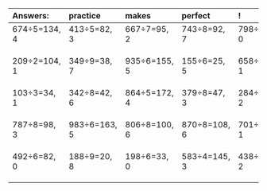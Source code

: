 | Answers: | practice | makes | perfect | ! |
| :--- | :--- | :--- | :--- | :--- |
| 674÷5=134, 4 | 413÷5=82, 3 | 667÷7=95, 2 | 743÷8=92, 7 | 798÷6=133, 0 | 
|   |   |   |   |   | 
|   |   |   |   |   | 
|   |   |   |   |   | 
| 209÷2=104, 1 | 349÷9=38, 7 | 935÷6=155, 5 | 155÷6=25, 5 | 658÷3=219, 1 | 
|   |   |   |   |   | 
|   |   |   |   |   | 
|   |   |   |   |   | 
| 103÷3=34, 1 | 342÷8=42, 6 | 864÷5=172, 4 | 379÷8=47, 3 | 284÷3=94, 2 | 
|   |   |   |   |   | 
|   |   |   |   |   | 
|   |   |   |   |   | 
| 787÷8=98, 3 | 983÷6=163, 5 | 806÷8=100, 6 | 870÷8=108, 6 | 701÷5=140, 1 | 
|   |   |   |   |   | 
|   |   |   |   |   | 
|   |   |   |   |   | 
| 492÷6=82, 0 | 188÷9=20, 8 | 198÷6=33, 0 | 583÷4=145, 3 | 438÷4=109, 2 | 
|   |   |   |   |   | 
|   |   |   |   |   | 
|   |   |   |   |   | 
